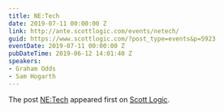```yaml
---
title: NE:Tech
date: 2019-07-11 00:00:00 Z
link: http://ante.scottlogic.com/events/netech/
guid: https://www.scottlogic.com/?post_type=events&p=5923
eventDate: 2019-07-11 00:00:00 Z
pubDateTime: 2019-06-12 14:01:40 Z
speakers:
- Graham Odds
- Sam Hogarth
---
```


<p>The post <a rel="nofollow" href="http://ante.scottlogic.com/events/netech/">NE:Tech</a> appeared first on <a rel="nofollow" href="http://ante.scottlogic.com">Scott Logic</a>.</p>